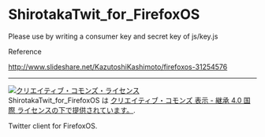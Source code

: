ShirotakaTwit_for_FirefoxOS
===========================

Please use by writing a consumer key and secret key of js/key.js

Reference

http://www.slideshare.net/KazutoshiKashimoto/firefoxos-31254576

---------------------------------------------------------------

<a rel="license" href="http://creativecommons.org/licenses/by-sa/4.0/"><img alt="クリエイティブ・コモンズ・ライセンス" style="border-width:0" src="https://i.creativecommons.org/l/by-sa/4.0/88x31.png" /></a><br /><span xmlns:dct="http://purl.org/dc/terms/" property="dct:title">ShirotakaTwit_for_FirefoxOS</span> は <a rel="license" href="http://creativecommons.org/licenses/by-sa/4.0/">クリエイティブ・コモンズ 表示 - 継承 4.0 国際 ライセンスの下で提供されています。</a>.



Twitter client for FirefoxOS.
